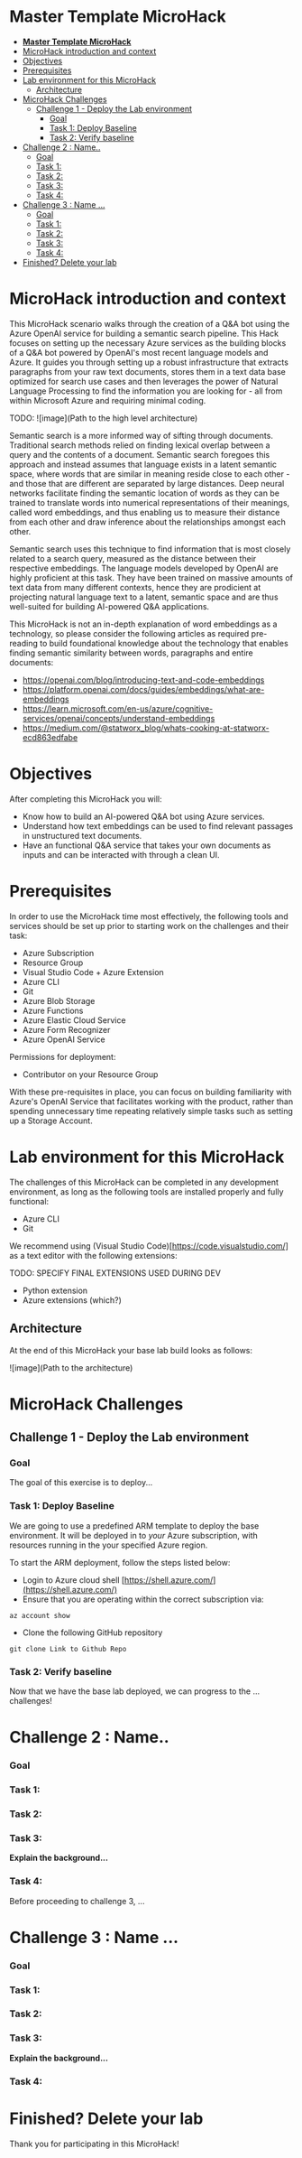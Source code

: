 # **Master Template MicroHack**

- [**Master Template MicroHack**](#master-template-microhack)
- [MicroHack introduction and context](#microhack-introduction-and-context)
- [Objectives](#objectives)
- [Prerequisites](#prerequisites)
- [Lab environment for this MicroHack](#lab-environment-for-this-microhack)
  - [Architecture](#architecture)
- [MicroHack Challenges](#microhack-challenges)
  - [Challenge 1 - Deploy the Lab environment](#challenge-1---deploy-the-lab-environment)
    - [Goal](#goal)
    - [Task 1: Deploy Baseline](#task-1-deploy-baseline)
    - [Task 2: Verify baseline](#task-2-verify-baseline)
- [Challenge 2 : Name..](#challenge-2--name)
    - [Goal](#goal-1)
    - [Task 1:](#task-1)
    - [Task 2:](#task-2)
    - [Task 3:](#task-3)
    - [Task 4:](#task-4)
- [Challenge 3 : Name ...](#challenge-3--name-)
    - [Goal](#goal-2)
    - [Task 1:](#task-1-1)
    - [Task 2:](#task-2-1)
    - [Task 3:](#task-3-1)
    - [Task 4:](#task-4-1)
- [Finished? Delete your lab](#finished-delete-your-lab)

# MicroHack introduction and context

This MicroHack scenario walks through the creation of a Q&A bot using the Azure OpenAI service for building a semantic search pipeline. This Hack focuses on setting up the necessary Azure services as the building blocks of a Q&A bot powered by OpenAI's most recent language models and Azure. It guides you through setting up a robust infrastructure that extracts paragraphs from your raw text documents, stores them in a text data base optimized for search use cases and then leverages the power of Natural Language Processing to find the information you are looking for - all from within Microsoft Azure and requiring minimal coding. 

TODO:
![image](Path to the high level architecture)

Semantic search is a more informed way of sifting through documents. Traditional search methods relied on finding lexical overlap between a query and the contents of a document. Semantic search foregoes this approach and instead assumes that language exists in a latent semantic space, where words that are similar in meaning reside close to each other - and those that are different are separated by large distances. Deep neural networks facilitate finding the semantic location of words as they can be trained to translate words into numerical representations of their meanings, called word embeddings, and thus enabling us to measure their distance from each other and draw inference about the relationships amongst each other. 

Semantic search uses this technique to find information that is most closely related to a search query, measured as the distance between their respective embeddings. The language models developed by OpenAI are highly proficient at this task. They have been trained on massive amounts of text data from many different contexts, hence they are prodicient at projecting natural language text to a latent, semantic space and are thus well-suited for building AI-powered Q&A applications. 

This MicroHack is not an in-depth explanation of word embeddings as a technology, so please consider the following articles as required pre-reading to build foundational knowledge about the technology that enables finding semantic similarity between words, paragraphs and entire documents:

* https://openai.com/blog/introducing-text-and-code-embeddings
* https://platform.openai.com/docs/guides/embeddings/what-are-embeddings
* https://learn.microsoft.com/en-us/azure/cognitive-services/openai/concepts/understand-embeddings
* https://medium.com/@statworx_blog/whats-cooking-at-statworx-ecd863edfabe

# Objectives

After completing this MicroHack you will:

- Know how to build an AI-powered Q&A bot using Azure services.
- Understand how text embeddings can be used to find relevant passages in unstructured text documents.
- Have an functional Q&A service that takes your own documents as inputs and can be interacted with through a clean UI.

# Prerequisites

In order to use the MicroHack time most effectively, the following tools and services should be set up prior to starting work on the challenges and their task:

- Azure Subscription
- Resource Group
- Visual Studio Code + Azure Extension
- Azure CLI
- Git
- Azure Blob Storage
- Azure Functions
- Azure Elastic Cloud Service
- Azure Form Recognizer
- Azure OpenAI Service

Permissions for deployment:

- Contributor on your Resource Group

With these pre-requisites in place, you can focus on building familiarity with Azure's OpenAI Service that facilitates working with the product, rather than spending unnecessary time repeating relatively simple tasks such as setting up a Storage Account.

# Lab environment for this MicroHack

The challenges of this MicroHack can be completed in any development environment, as long as the following tools are installed properly and fully functional:

- Azure CLI
- Git

We recommend using (Visual Studio Code)[https://code.visualstudio.com/] as a text editor with the following extensions:

TODO: SPECIFY FINAL EXTENSIONS USED DURING DEV
- Python extension
- Azure extensions (which?)

## Architecture

At the end of this MicroHack your base lab build looks as follows:

![image](Path to the architecture)

# MicroHack Challenges 

## Challenge 1 - Deploy the Lab environment

### Goal 

The goal of this exercise is to deploy...

### Task 1: Deploy Baseline

We are going to use a predefined ARM template to deploy the base environment. It will be deployed in to *your* Azure subscription, with resources running in the your specified Azure region.

To start the ARM deployment, follow the steps listed below:

- Login to Azure cloud shell [https://shell.azure.com/](https://shell.azure.com/)
- Ensure that you are operating within the correct subscription via:

`az account show`

- Clone the following GitHub repository 

`git clone Link to Github Repo `

### Task 2: Verify baseline

Now that we have the base lab deployed, we can progress to the ... challenges!


# Challenge 2 : Name..

### Goal

### Task 1: 

### Task 2: 

### Task 3: 

**Explain the background...**

### Task 4: 

Before proceeding to challenge 3, ...

# Challenge 3 : Name ...

### Goal

### Task 1: 

### Task 2: 

### Task 3: 

**Explain the background...**

### Task 4: 

# Finished? Delete your lab


Thank you for participating in this MicroHack!
